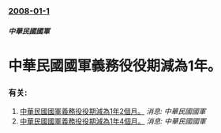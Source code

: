 ### [2008-01-1](/news/2008/01/1/index.md)

##### 中華民國國軍
# 中華民國國軍義務役役期減為1年。




### 有关:

1. [ 中華民國國軍義務役役期減為1年2個月。](/news/2007/07/1/中華民國國軍義務役役期減為1年2個月.md) _消息: 中華民國國軍_
2. [ 中華民國國軍義務役役期減為1年4個月。](/news/2006/01/1/中華民國國軍義務役役期減為1年4個月.md) _消息: 中華民國國軍_
